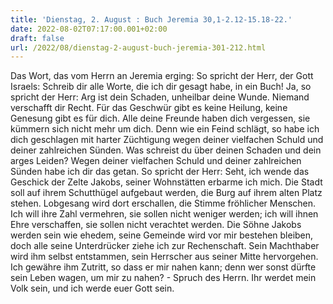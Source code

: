 ```yaml
---
title: 'Dienstag, 2. August : Buch Jeremia 30,1-2.12-15.18-22.'
date: 2022-08-02T07:17:00.001+02:00
draft: false
url: /2022/08/dienstag-2-august-buch-jeremia-301-212.html
---
```


Das Wort, das vom Herrn an Jeremia erging: So spricht der Herr, der Gott Israels: Schreib dir alle Worte, die ich dir gesagt habe, in ein Buch! Ja, so spricht der Herr: Arg ist dein Schaden, unheilbar deine Wunde. Niemand verschafft dir Recht. Für das Geschwür gibt es keine Heilung, keine Genesung gibt es für dich. Alle deine Freunde haben dich vergessen, sie kümmern sich nicht mehr um dich. Denn wie ein Feind schlägt, so habe ich dich geschlagen mit harter Züchtigung wegen deiner vielfachen Schuld und deiner zahlreichen Sünden. Was schreist du über deinen Schaden und dein arges Leiden? Wegen deiner vielfachen Schuld und deiner zahlreichen Sünden habe ich dir das getan. So spricht der Herr: Seht, ich wende das Geschick der Zelte Jakobs, seiner Wohnstätten erbarme ich mich. Die Stadt soll auf ihrem Schutthügel aufgebaut werden, die Burg auf ihrem alten Platz stehen. Lobgesang wird dort erschallen, die Stimme fröhlicher Menschen. Ich will ihre Zahl vermehren, sie sollen nicht weniger werden; ich will ihnen Ehre verschaffen, sie sollen nicht verachtet werden. Die Söhne Jakobs werden sein wie ehedem, seine Gemeinde wird vor mir bestehen bleiben, doch alle seine Unterdrücker ziehe ich zur Rechenschaft. Sein Machthaber wird ihm selbst entstammen, sein Herrscher aus seiner Mitte hervorgehen. Ich gewähre ihm Zutritt, so dass er mir nahen kann; denn wer sonst dürfte sein Leben wagen, um mir zu nahen? - Spruch des Herrn. Ihr werdet mein Volk sein, und ich werde euer Gott sein.